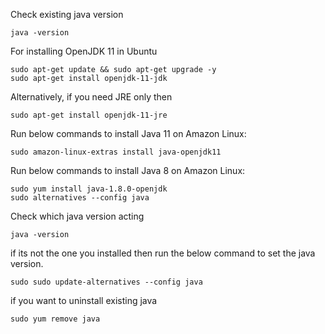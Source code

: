 Check existing java version
```
java -version
```
For installing OpenJDK 11 in Ubuntu 
```
sudo apt-get update && sudo apt-get upgrade -y 
sudo apt-get install openjdk-11-jdk
```
Alternatively, if you need JRE only then 

```
sudo apt-get install openjdk-11-jre
```
Run below commands to install Java 11 on Amazon Linux:
```
sudo amazon-linux-extras install java-openjdk11
```
Run below commands to install Java 8 on Amazon Linux:

```
sudo yum install java-1.8.0-openjdk
sudo alternatives --config java
```
Check which java version acting
```
java -version
```
if its not the one you installed then run the below command to set the java version. 
```
sudo sudo update-alternatives --config java
```
if you want to uninstall existing java
```
sudo yum remove java
```


